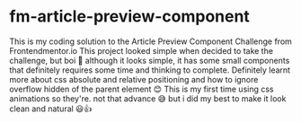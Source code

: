 # fm-article-preview-component
This is my coding solution to the Article Preview Component Challenge from Frontendmentor.io
This project looked simple when decided to take the challenge, but boi 😬 although it looks simple, it has some small components that definitely requires some time and thinking to complete. Definitely learnt more about css absolute and relative positioning and how to ignore overflow hidden of the parent element 😊 This is my first time using css animations so they're. not that advance 😅 but i did my best to make it look clean and natural 😃👍
